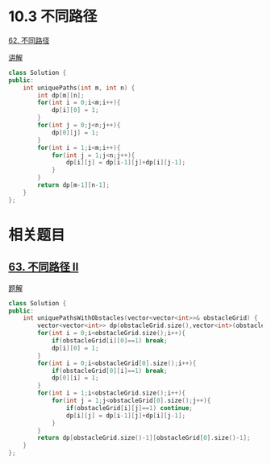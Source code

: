 # 10.3 不同路径

[62. 不同路径](https://leetcode.cn/problems/unique-paths/)

[讲解](https://programmercarl.com/0062.%E4%B8%8D%E5%90%8C%E8%B7%AF%E5%BE%84.html#%E7%AE%97%E6%B3%95%E5%85%AC%E5%BC%80%E8%AF%BE)

```cpp
class Solution {
public:
    int uniquePaths(int m, int n) {
        int dp[m][n];
        for(int i = 0;i<m;i++){
            dp[i][0] = 1;
        }
        for(int j = 0;j<n;j++){
            dp[0][j] = 1;
        }
        for(int i = 1;i<m;i++){
            for(int j = 1;j<n;j++){
                dp[i][j] = dp[i-1][j]+dp[i][j-1];
            }
        }
        return dp[m-1][n-1];
    }
};
```

# 相关题目

## [63. 不同路径 II](https://leetcode.cn/problems/unique-paths-ii/)

[题解](https://programmercarl.com/0063.%E4%B8%8D%E5%90%8C%E8%B7%AF%E5%BE%84II.html#%E7%AE%97%E6%B3%95%E5%85%AC%E5%BC%80%E8%AF%BE)

```cpp
class Solution {
public:
    int uniquePathsWithObstacles(vector<vector<int>>& obstacleGrid) {
        vector<vector<int>> dp(obstacleGrid.size(),vector<int>(obstacleGrid[0].size(),0));
        for(int i = 0;i<obstacleGrid.size();i++){
            if(obstacleGrid[i][0]==1) break;
            dp[i][0] = 1;
        }
        for(int i = 0;i<obstacleGrid[0].size();i++){
            if(obstacleGrid[0][i]==1) break;
            dp[0][i] = 1;
        }
        for(int i = 1;i<obstacleGrid.size();i++){
            for(int j = 1;j<obstacleGrid[0].size();j++){
                if(obstacleGrid[i][j]==1) continue;
                dp[i][j] = dp[i-1][j]+dp[i][j-1];
            }
        }
        return dp[obstacleGrid.size()-1][obstacleGrid[0].size()-1];
    }
};
```